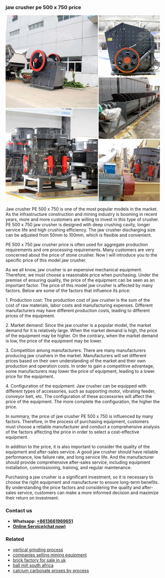<h3>jaw crusher pe 500 x 750 price</h3><img src='1706773303.jpg' alt=''><p>Jaw crusher PE 500 x 750 is one of the most popular models in the market. As the infrastructure construction and mining industry is booming in recent years, more and more customers are willing to invest in this type of crusher. PE 500 x 750 jaw crusher is designed with deep crushing cavity, longer service life and high crushing efficiency. The jaw crusher discharging size can be adjusted from 50mm to 100mm, which is flexible and convenient.</p><p>PE 500 x 750 jaw crusher price is often used for aggregate production requirements and ore processing requirements. Many customers are very concerned about the price of stone crusher. Now I will introduce you to the specific price of this model jaw crusher.</p><p>As we all know, jaw crusher is an expensive mechanical equipment. Therefore, we must choose a reasonable price when purchasing. Under the premise of ensuring quality, the price of the equipment can be seen as an important factor. The price of this model jaw crusher is affected by many factors. Below are some of the factors that influence its price:</p><p>1. Production cost: The production cost of jaw crusher is the sum of the cost of raw materials, labor costs and manufacturing expenses. Different manufacturers may have different production costs, leading to different prices of the equipment.</p><p>2. Market demand: Since the jaw crusher is a popular model, the market demand for it is relatively large. When the market demand is high, the price of the equipment may be higher. On the contrary, when the market demand is low, the price of the equipment may be lower.</p><p>3. Competition among manufacturers: There are many manufacturers producing jaw crushers in the market. Manufacturers will set different prices based on their own understanding of the market and their own production and operation costs. In order to gain a competitive advantage, some manufacturers may lower the price of equipment, leading to a lower price for the equipment.</p><p>4. Configuration of the equipment: Jaw crusher can be equipped with different types of accessories, such as supporting motor, vibrating feeder, conveyor belt, etc. The configuration of these accessories will affect the price of the equipment. The more complete the configuration, the higher the price.</p><p>In summary, the price of jaw crusher PE 500 x 750 is influenced by many factors. Therefore, in the process of purchasing equipment, customers must choose a reliable manufacturer and conduct a comprehensive analysis of the factors affecting the price in order to select a cost-effective equipment.</p><p>In addition to the price, it is also important to consider the quality of the equipment and after-sales service. A good jaw crusher should have reliable performance, low failure rate, and long service life. And the manufacturer should provide comprehensive after-sales service, including equipment installation, commissioning, training, and regular maintenance.</p><p>Purchasing a jaw crusher is a significant investment, so it is necessary to choose the right equipment and manufacturer to ensure long-term benefits. By understanding the price factors and considering the quality and after-sales service, customers can make a more informed decision and maximize their return on investment.</p><h3>Contact us</h3><ul><li><strong>Whatsapp:&nbsp;<a href="https://wa.me/8613661969651">+8613661969651</a></strong></li><li><a href="https://swt.shibang-china.com/?git&amp;zhl&amp;jaw crusher pe 500 x 750 price"><strong>Online Service(chat now)</strong></a></li></ul><h3>Related</h3><ul><li><a href='vertical grinding process.md'>vertical grinding process</a></li><li><a href='companies selling mining equipment.md'>companies selling mining equipment</a></li><li><a href='brick factory for sale in uk.md'>brick factory for sale in uk</a></li><li><a href='ball mill south africa.md'>ball mill south africa</a></li><li><a href='calcium carbonate proses by process.md'>calcium carbonate proses by process</a></li></ul>
